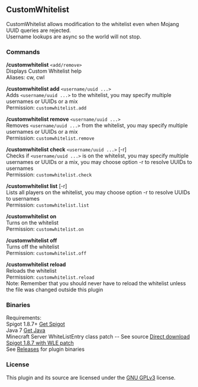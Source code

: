 ## CustomWhitelist
CustomWhitelist allows modification to the whitelist even when Mojang UUID queries are rejected.  
Username lookups are async so the world will not stop.

### Commands
**/customwhitelist** `<add/remove>`  
Displays Custom Whitelist help  
Aliases: cw, cwl

**/customwhitelist add** `<username/uuid ...>`  
Adds `<username/uuid ...>` to the whitelist, you may specify multiple usernames or UUIDs or a mix  
Permission: `customwhitelist.add`

**/customwhitelist remove** `<username/uuid ...>`  
Removes `<username/uuid ...>` from the whitelist, you may specify multiple usernames or UUIDs or a mix  
Permission: `customwhitelist.remove`

**/customwhitelist check** `<username/uuid ...>` [-r]  
Checks if `<username/uuid ...>` is on the whitelist, you may specify multiple usernames or UUIDs or a mix, you may choose option -r to resolve UUIDs to usernames   
Permission: `customwhitelist.check`

**/customwhitelist list** [-r]  
Lists all players on the whitelist, you may choose option -r to resolve UUIDs to usernames  
Permission: `customwhitelist.list`

**/customwhitelist on**  
Turns on the whitelist  
Permission: `customwhitelist.on`

**/customwhitelist off**  
Turns off the whitelist  
Permission: `customwhitelist.off`

**/customwhitelist reload**  
Reloads the whitelist  
Permission: `customwhitelist.reload`  
Note: Remember that you should never have to reload the whitelist unless the file was changed outside this plugin

### Binaries
Requirements:  
Spigot 1.8.7+ [Get Spigot](https://www.spigotmc.org/wiki/spigot/)  
Java 7 [Get Java](https://www.java.com/en/)  
Minecraft Server WhiteListEntry class patch -- See source [Direct download Spigot 1.8.7 with WLE patch](https://dl.dropboxusercontent.com/u/49422983/AirshipPirates/Plugins/libs/spigot-1.8.7-WLEpatch.jar)  
See [Releases](https://github.com/AP-Programmers/CustomWhitelist/releases) for plugin binaries

### License
This plugin and its source are licensed under the [GNU GPLv3](https://gnu.org/licenses/gpl-3.0-standalone.html) license.
